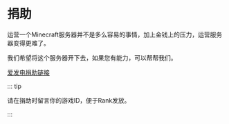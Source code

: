 # 捐助

运营一个Minecraft服务器并不是多么容易的事情，加上金钱上的压力，运营服务器变得更难了。

我们希望将这个服务器开下去，如果您有能力，可以帮帮我们。

[爱发电捐助链接](https://afdian.net/@Mashirl)

::: tip

请在捐助时留言你的游戏ID，便于Rank发放。

:::
